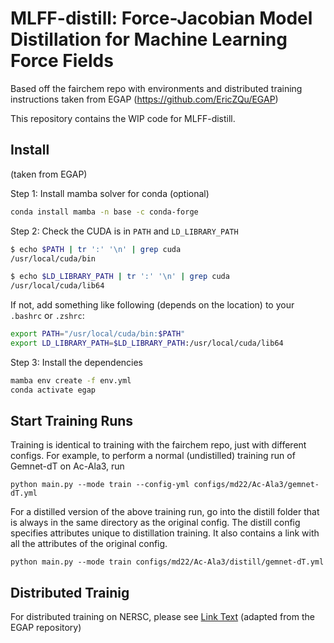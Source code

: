# MLFF-distill: Force-Jacobian Model Distillation for Machine Learning Force Fields
Based off the fairchem repo with environments and distributed training instructions taken from EGAP (https://github.com/EricZQu/EGAP)

This repository contains the WIP code for MLFF-distill.

## Install 
(taken from EGAP)

Step 1: Install mamba solver for conda (optional)

```bash
conda install mamba -n base -c conda-forge
```

Step 2: Check the CUDA is in `PATH` and `LD_LIBRARY_PATH`

```bash
$ echo $PATH | tr ':' '\n' | grep cuda
/usr/local/cuda/bin

$ echo $LD_LIBRARY_PATH | tr ':' '\n' | grep cuda
/usr/local/cuda/lib64
```

If not, add something like following (depends on the location) to your `.bashrc` or `.zshrc`:

```bash
export PATH="/usr/local/cuda/bin:$PATH"
export LD_LIBRARY_PATH=$LD_LIBRARY_PATH:/usr/local/cuda/lib64
```

Step 3: Install the dependencies

```bash
mamba env create -f env.yml
conda activate egap
```
## Start Training Runs
Training is identical to training with the fairchem repo, just with different configs. 
For example, to perform a normal (undistilled) training run of Gemnet-dT on Ac-Ala3, run

```
python main.py --mode train --config-yml configs/md22/Ac-Ala3/gemnet-dT.yml
```
For a distilled version of the above training run, go into the distill folder that is always in the same directory as the original config. The distill 
config specifies attributes unique to distillation training. It also contains a link with all the attributes of the original config. 

```
python main.py --mode train configs/md22/Ac-Ala3/distill/gemnet-dT.yml
```

## Distributed Trainig
For distributed training on NERSC, please see [Link Text](NERSC_dist_train.md) (adapted from the EGAP repository)
